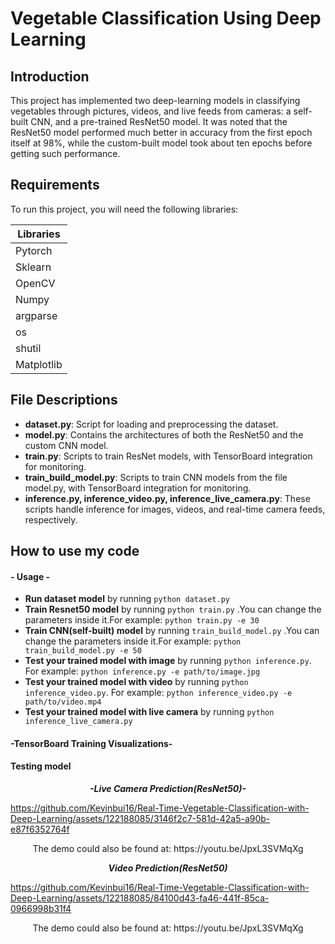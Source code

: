 # Vegetable Classification Using Deep Learning

## Introduction

This project has implemented two deep-learning models in classifying vegetables through pictures, videos, and live feeds from cameras: a self-built CNN, and a pre-trained ResNet50 model. It was noted that the ResNet50 model performed much better in accuracy from the first epoch itself at 98%, while the custom-built model took about ten epochs before getting such performance.

## Requirements

To run this project, you will need the following libraries:

| Libraries               |
|------------------------ |
| Pytorch                 |  
| Sklearn                 |  
| OpenCV                  |   
| Numpy                   |  
| argparse                |  
| os                      |  
| shutil                  |  
| Matplotlib              |  

## File Descriptions

- **dataset.py**: Script for loading and preprocessing the dataset.
- **model.py**: Contains the architectures of both the ResNet50 and the custom CNN model.
- **train.py**: Scripts to train ResNet models, with TensorBoard integration for monitoring.
- **train_build_model.py**: Scripts to train CNN models from the file model.py, with TensorBoard integration for monitoring.
- **inference.py, inference_video.py, inference_live_camera.py**: These scripts handle inference for images, videos, and real-time camera feeds, respectively.

## How to use my code


#### - Usage -
* **Run dataset model** by running `python dataset.py`
* **Train Resnet50 model** by running `python train.py` .You can change the parameters inside it.For example: `python train.py -e 30`
* **Train CNN(self-built) model** by running `train_build_model.py` .You can change the parameters inside it.For example: `python train_build_model.py -e 50`
* **Test your trained model with image** by running `python inference.py`. For example: `python inference.py -e path/to/image.jpg`
* **Test your trained model with video** by running `python inference_video.py`. For example: `python inference_video.py -e path/to/video.mp4`
* **Test your trained model with live camera** by running `python inference_live_camera.py`

#### -TensorBoard Training Visualizations-
#### Testing model
<p align="center">
  <strong><i>-Live Camera Prediction(ResNet50)-</i></strong>
</p>

https://github.com/Kevinbui16/Real-Time-Vegetable-Classification-with-Deep-Learning/assets/122188085/3146f2c7-581d-42a5-a90b-e87f6352764f

<p align="center">
  The demo could also be found at: https://youtu.be/JpxL3SVMqXg
</p>


<p align="center">
  <strong><i>Video Prediction(ResNet50)</i></strong>
</p>

https://github.com/Kevinbui16/Real-Time-Vegetable-Classification-with-Deep-Learning/assets/122188085/84100d43-fa46-441f-85ca-0966998b31f4

<p align="center">
  The demo could also be found at: https://youtu.be/JpxL3SVMqXg
</p>


















